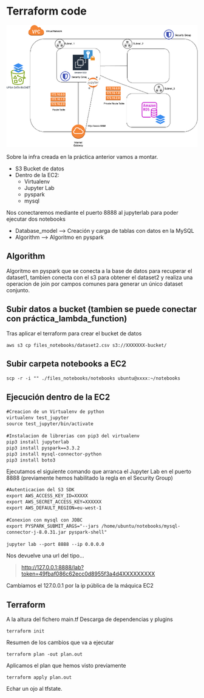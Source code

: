 # Terraform code

![infra](../docs/practica_5.png)

Sobre la infra creada en la práctica anterior vamos a montar.
* S3 Bucket de datos
* Dentro de la EC2:
  * Virtualenv
  * Jupyter Lab
  * pyspark
  * mysql

Nos conectaremos mediante el puerto 8888 al jupyterlab para poder ejecutar dos notebooks
* Database_model --> Creación y carga de tablas con datos en la MySQL
* Algorithm --> Algoritmo en pyspark

## Algorithm
Algoritmo en pyspark que se conecta a la base de datos para recuperar el dataset1, tambien conecta con el s3 para obtener el dataset2 y realiza una operacion de join por campos comunes para generar un único dataset conjunto.

## Subir datos a bucket (tambien se puede conectar con práctica_lambda_function)
Tras aplicar el terraform para crear el bucket de datos
```
aws s3 cp files_notebooks/dataset2.csv s3://XXXXXXX-bucket/
```

## Subir carpeta notebooks a EC2
```
scp -r -i "" ./files_notebooks/notebooks ubuntu@xxxx:~/notebooks
```

## Ejecución dentro de la EC2
```
#Creacion de un Virtualenv de python
virtualenv test_jupyter
source test_jupyter/bin/activate

#Instalacion de librerias con pip3 del virtualenv
pip3 install jupyterlab
pip3 install pyspark==3.3.2
pip3 install mysql-connector-python
pip3 install boto3
```

Ejecutamos el siguiente comando que arranca el Jupyter Lab en el puerto 8888 (previamente hemos habilitado la regla en el Security Group)
```
#Autenticacion del S3 SDK
export AWS_ACCESS_KEY_ID=XXXXX
export AWS_SECRET_ACCESS_KEY=XXXXXX
export AWS_DEFAULT_REGION=eu-west-1

#Conexion con mysql con JDBC
export PYSPARK_SUBMIT_ARGS="--jars /home/ubuntu/notebooks/mysql-connector-j-8.0.31.jar pyspark-shell"

jupyter lab --port 8888 --ip 0.0.0.0
```

Nos devuelve una url del tipo...

> http://127.0.0.1:8888/lab?token=49fbaf086c62ecc0d8955f3a4d4XXXXXXXXX

Cambiamos el 127.0.0.1 por la ip pública de la máquica EC2

## Terraform
A la altura del fichero main.tf
Descarga de dependencias y plugins
```
terraform init
```
Resumen de los cambios que va a ejecutar
```
terraform plan -out plan.out
```
Aplicamos el plan que hemos visto previamente
```
terraform apply plan.out
```
Echar un ojo al tfstate.
